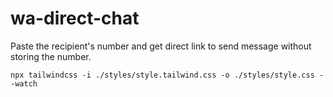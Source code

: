 # wa-direct-chat

Paste the recipient's number and get direct link to send message without storing the number.

`npx tailwindcss -i ./styles/style.tailwind.css -o ./styles/style.css --watch`
